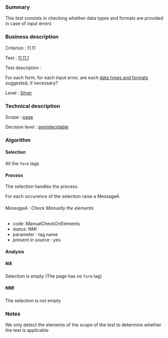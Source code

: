 ### Summary

This test consists in checking whether data types and formats are
provided in case of input errors

### Business description

Criterion : 11.11

Test : [11.11.1](http://www.accessiweb.org/index.php/accessiweb-22-english-version.html#test-11-11-1)

Test description :

For each form, for each input error, are each [data types and
formats](http://www.accessiweb.org/index.php/glossary-76.html#mTypeDonnes)
suggested, if necessary?

Level : [Silver](/en/category/rules-design/accessiweb-11/level/argent)

### Technical description

Scope : [page](/en/category/rules-design/accessiweb-11/scope/page)

Decision level :
[semidecidable](/en/category/rules-design/accessiweb-11/decision-level/semidecidable)

### Algorithm

#### Selection

All the `form` tags

#### Process

The selection handles the process.

For each occurence of the selection raise a MessageA

###### MessageA : Check Manually the elements

-   code :ManualCheckOnElements
-   status: NMI
-   parameter : tag name
-   present in source : yes

#### Analysis

##### NA

Selection is empty (The page has no `form` tag)

##### NMI

The selection is not empty

### Notes

We only detect the elements of the scope of the test to determine
whether the test is applicable
